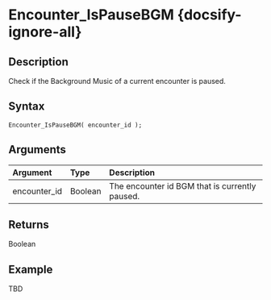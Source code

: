 # Encounter_IsPauseBGM {docsify-ignore-all}

## Description
Check if the Background Music of a current encounter is paused.

## Syntax
```gml
Encounter_IsPauseBGM( encounter_id );
```

## Arguments
| Argument | Type | Description |
| :-- | :-- | :-- |
| encounter_id | Boolean | The encounter id BGM that is currently paused. |

## Returns
Boolean

## Example
TBD